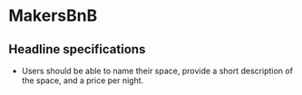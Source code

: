MakersBnB
=========

Headline specifications
---


* Users should be able to name their space, provide a short description of the space, and a price per night.
